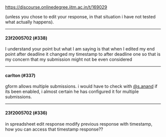 https://discourse.onlinedegree.iitm.ac.in/t/169029

(unless you chose to edit your response, in that situation i have not tested what actually happens).</p><hr>

<h4>23f2005702 (#338)</h4>
<p>I understand your point but what I am saying is that when I edited my end point after deadline it changed my timestamp to after deadline one so that is my concern that my submission might not be even considered</p><hr>

<h4>carlton (#337)</h4>
<p>gform allows multiple submissions. i would have to check with <a class="mention" href="/u/s.anand">@s.anand</a> if its been enabled, i almost certain he has configured it for multiple submissions.</p><hr>

<h4>23f2005702 (#336)</h4>
<p>in spreadsheet edit response modify previous response with timestamp, how you can access that timestamp response??